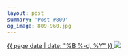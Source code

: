 ```yaml
---
layout: post
summary: 'Post #809'
og_image: 809-960.jpg
---
```


<p>
 <time>
  <a href="/809">
   {{ page.date | date: "%B %-d, %Y" }}
  </a>
 </time>
 <a href="/809">
  <img data-taken="3/11/2019" sizes="(min-width: 700px) 50vw, calc(100vw - 2rem)" src="{{ site.assets_url }}/809-480.jpg" srcset="{{ site.assets_url }}/809-240.jpg 240w, {{ site.assets_url }}/809-480.jpg 480w, {{ site.assets_url }}/809-720.jpg 720w, {{ site.assets_url }}/809-960.jpg 960w"/>
 </a>
</p>
